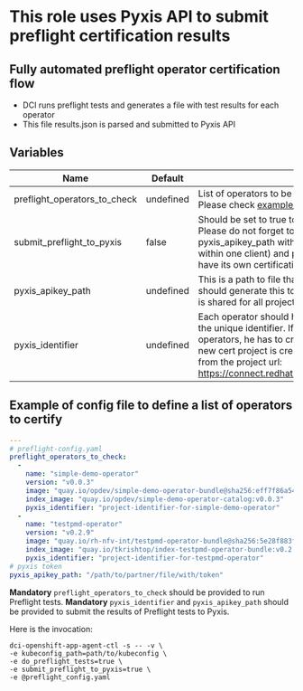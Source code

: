 # This role uses Pyxis API to submit preflight certification results

## Fully automated preflight operator certification flow

- DCI runs preflight tests and generates a file with test results for each operator
- This file results.json is parsed and submitted to Pyxis API

## Variables

Name                               | Default                                              | Description
---------------------------------- | ---------------------------------------------------- | -------------------------------------------------------------
preflight\_operators\_to\_check    | undefined                                            | List of operators to be checked with Preflight Cert Suite. Please check [example_config.yaml](README.md#example-of-config-file-to-define-a-list-of-operators-to-certify) for the example.
submit\_preflight\_to\_pyxis       | false                                                | Should be set to true to submit Preflight results to Pyxis. Please do not forget to provide Pyxis credentials: pyxis\_apikey\_path with Pyxis token (shared for all projects within one client) and pyxis\_identifier (each operator should have its own certification project with the unique identifier).
pyxis\_apikey\_path                | undefined                                            | This is a path to file that contains partner's token. Parner should generate this token in connect.redhat.com. The token is shared for all projects within one partner.
pyxis\_identifier                  | undefined                                            | Each operator should have its own certification project with the unique identifier. If the partner has to certify two operators, he has to create two certification projects. Once a new cert project is created, the identifier could be extracted from the project url: https://connect.redhat.com/projects/pyxis_identifier/overview


## Example of config file to define a list of operators to certify

```yaml
---
# preflight-config.yaml
preflight_operators_to_check:
  -
    name: "simple-demo-operator"
    version: "v0.0.3"
    image: "quay.io/opdev/simple-demo-operator-bundle@sha256:eff7f86a54ef2a340dbf739ef955ab50397bef70f26147ed999e989cfc116b79"
    index_image: "quay.io/opdev/simple-demo-operator-catalog:v0.0.3"
    pyxis_identifier: "project-identifier-for-simple-demo-operator"
  -
    name: "testpmd-operator"
    version: "v0.2.9"
    image: "quay.io/rh-nfv-int/testpmd-operator-bundle@sha256:5e28f883faacefa847104ebba1a1a22ee897b7576f0af6b8253c68b5c8f42815"
    index_image: "quay.io/tkrishtop/index-testpmd-operator-bundle:v0.2.9"
    pyxis_identifier: "project-identifier-for-testpmd-operator"
# pyxis token
pyxis_apikey_path: "/path/to/partner/file/with/token"
```

**Mandatory** `preflight_operators_to_check` should be provided to run Preflight tests.
**Mandatory** `pyxis_identifier` and `pyxis_apikey_path` should be provided to submit the results of Preflight tests to Pyxis.

Here is the invocation:

```console
dci-openshift-app-agent-ctl -s -- -v \
-e kubeconfig_path=path/to/kubeconfig \
-e do_preflight_tests=true \
-e submit_preflight_to_pyxis=true \
-e @preflight_config.yaml
```
